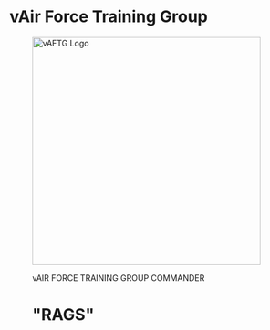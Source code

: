 # vAir Force Training Group

<figure>
<p><img alt="vAFTG Logo" src="../img/RAAFv_Unit_HQvAFTG.png" width="400">
  </p>
<figcaption>vAIR FORCE TRAINING GROUP COMMANDER <h1>"RAGS"</h1></figcaption>
</figure>